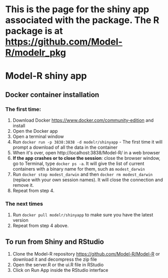 # This is the page for the shiny app associated with the package. The R package is at https://github.com/Model-R/modelr_pkg 

# Model-R shiny app

## Docker container installation

### The first time:
1. Download Docker https://www.docker.com/community-edition and install
2. Open the Docker app
3. Open a terminal window 
4. Run `docker run -p 3838:3838 -d modelr/shinyapp` - The first time it will prompt a download of all the data in the container
5. When it's over, open http://localhost:3838/Model-R/ in a web browser
6. **If the app crashes or to close the session**: close the browser window, go to Terminal, type `docker ps -a`. It will give the list of current containers with a binary name for them, such as `modest_darwin`
7. Run `docker stop modest_darwin` and then `docker rm modest_darwin` (replace with your own session names). It will close the connection and remove it. 
8. Repeat from step 4. 

### The next times 
1. Run `docker pull modelr/shinyapp` to make sure you have the latest version
2. Repeat from step 4 above.


## To run from Shiny and RStudio
1. Clone the Model-R repository https://github.com/Model-R/Model-R or download it and decompress the zip file
2. Open the server.R or the ui.R file in RStudio
3. Click on Run App inside the RStudio interface

